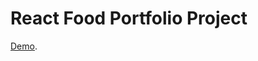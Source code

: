 # React Food Portfolio Project

[Demo](https://antonlazurko.github.io/jest-testing-library-advanced).
